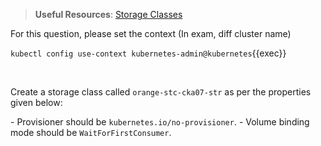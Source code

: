 
> <strong>Useful Resources</strong>: [Storage Classes](https://kubernetes.io/docs/concepts/storage/storage-classes/)

For this question, please set the context (In exam, diff cluster name)

`kubectl config use-context kubernetes-admin@kubernetes`{{exec}}

<br>

Create a storage class called `orange-stc-cka07-str` as per the properties given below:

- Provisioner should be `kubernetes.io/no-provisioner`.
- Volume binding mode should be `WaitForFirstConsumer`.